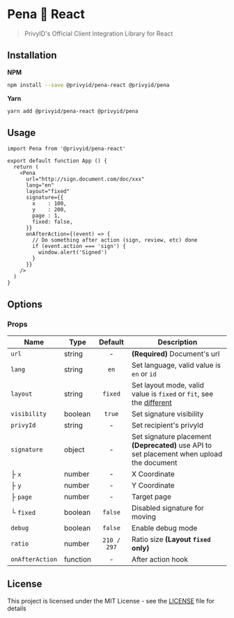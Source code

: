 # Pena 💙 React

> PrivyID's Official Client Integration Library for React

## Installation

**NPM**

```bash
npm install --save @privyid/pena-react @privyid/pena
```

**Yarn**
```bash
yarn add @privyid/pena-react @privyid/pena
```

## Usage

```tsx
import Pena from '@privyid/pena-react'

export default function App () {
  return (
    <Pena
      url="http://sign.document.com/doc/xxx"
      lang="en"
      layout="fixed"
      signature={{
        x    : 100,
        y    : 200,
        page : 1,
        fixed: false,
      }}
      onAfterAction={(event) => {
        // Do something after action (sign, review, etc) done
        if (event.action === 'sign') {
          window.alert('Signed')
        }
      }}
    />
  )
}
```

## Options

### Props

| Name            | Type     |   Default   | Description                                                                                                  |
|-----------------|----------|:-----------:|--------------------------------------------------------------------------------------------------------------|
| `url`           | string   |      -      | **(Required)** Document's url                                                                                |
| `lang`          | string   |    `en`     | Set language, valid value is `en` or `id`                                                                    |
| `layout`        | string   |   `fixed`   | Set layout mode, valid value is `fixed` or `fit`, see the [different][different]                             |
| `visibility`    | boolean  |   `true`    | Set signature visibility                                                                                     |
| `privyId`       | string   |      -      | Set recipient's privyId                                                                                      |
| `signature`     | object   |      -      | Set signature placement<br/> <strong>(Deprecated)</strong> use API to set placement when upload the document |
| ├ `x`           | number   |      -      | X Coordinate                                                                                                 |
| ├ `y`           | number   |      -      | Y Coordinate                                                                                                 |
| ├ `page`        | number   |      -      | Target page                                                                                                  |
| └ `fixed`       | boolean  |   `false`   | Disabled signature for moving                                                                                |
| `debug`         | boolean  |   `false`   | Enable debug mode                                                                                            |
| `ratio`         | number   | `210 / 297` | Ratio size **(Layout `fixed` only)**                                                                         |
| `onAfterAction` | function |      -      | After action hook                                                                                            |

## License

This project is licensed under the MIT License - see the [LICENSE](/LICENSE) file for details

[different]: ../pena/README.md#layout-fixed-vs-fit
